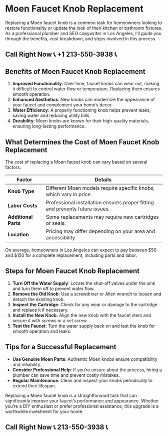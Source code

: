 # Moen Faucet Knob Replacement  

Replacing a Moen faucet knob is a common task for homeowners looking to restore functionality or update the look of their kitchen or bathroom fixtures. As a professional plumber and SEO copywriter in Los Angeles, I’ll guide you through the benefits, cost breakdown, and steps involved in this process.  

## Call Right Now 📞 +1 213-550-3938 📞

## Benefits of Moen Faucet Knob Replacement  

1. **Improved Functionality**: Over time, faucet knobs can wear out, making it difficult to control water flow or temperature. Replacing them ensures smooth operation.  
2. **Enhanced Aesthetics**: New knobs can modernize the appearance of your faucet and complement your home’s decor.  
3. **Water Efficiency**: A properly functioning knob helps prevent leaks, saving water and reducing utility bills.  
4. **Durability**: Moen knobs are known for their high-quality materials, ensuring long-lasting performance.  

## What Determines the Cost of Moen Faucet Knob Replacement  

The cost of replacing a Moen faucet knob can vary based on several factors:  

| **Factor**               | **Details**                                                                 |  
|---------------------------|-----------------------------------------------------------------------------|  
| **Knob Type**             | Different Moen models require specific knobs, which vary in price.        |  
| **Labor Costs**           | Professional installation ensures proper fitting and prevents future issues.|  
| **Additional Parts**      | Some replacements may require new cartridges or seals.                    |  
| **Location**              | Pricing may differ depending on your area and accessibility.             |  

On average, homeowners in Los Angeles can expect to pay between $50 and $150 for a complete replacement, including parts and labor.  

## Steps for Moen Faucet Knob Replacement  

1. **Turn Off the Water Supply**: Locate the shut-off valves under the sink and turn them off to prevent water flow.  
2. **Remove the Old Knob**: Use a screwdriver or Allen wrench to loosen and detach the existing knob.  
3. **Inspect the Cartridge**: Check for any wear or damage to the cartridge and replace it if necessary.  
4. **Install the New Knob**: Align the new knob with the faucet stem and secure it with screws or a set screw.  
5. **Test the Faucet**: Turn the water supply back on and test the knob for smooth operation and leaks.  

## Tips for a Successful Replacement  

- **Use Genuine Moen Parts**: Authentic Moen knobs ensure compatibility and reliability.  
- **Consider Professional Help**: If you’re unsure about the process, hiring a plumber can save time and prevent costly mistakes.  
- **Regular Maintenance**: Clean and inspect your knobs periodically to extend their lifespan.  

Replacing a Moen faucet knob is a straightforward task that can significantly improve your faucet’s performance and appearance. Whether you’re a DIY enthusiast or prefer professional assistance, this upgrade is a worthwhile investment for your home.
## Call Right Now 📞 213-550-3938 📞